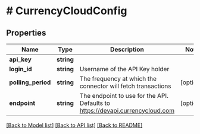# # CurrencyCloudConfig

## Properties

Name | Type | Description | Notes
------------ | ------------- | ------------- | -------------
**api_key** | **string** |  |
**login_id** | **string** | Username of the API Key holder |
**polling_period** | **string** | The frequency at which the connector will fetch transactions | [optional]
**endpoint** | **string** | The endpoint to use for the API. Defaults to https://devapi.currencycloud.com | [optional]

[[Back to Model list]](../../README.md#models) [[Back to API list]](../../README.md#endpoints) [[Back to README]](../../README.md)
